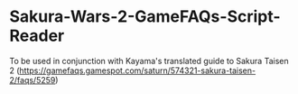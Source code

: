 # Sakura-Wars-2-GameFAQs-Script-Reader
To be used in conjunction with Kayama's translated guide to Sakura Taisen 2 (https://gamefaqs.gamespot.com/saturn/574321-sakura-taisen-2/faqs/5259)
